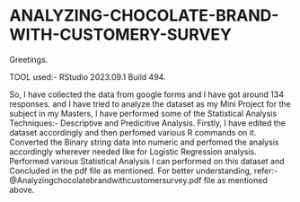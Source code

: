 # ANALYZING-CHOCOLATE-BRAND-WITH-CUSTOMERY-SURVEY
Greetings.

TOOL used:- RStudio 2023.09.1 Build 494.

So, I have collected the data from google forms and I have got around 134 responses.
and I have tried to analyze the dataset as my Mini Project for the subject in my Masters,
I have performed some of the Statistical Analysis Techniques:-
Descriptive and Predicitive Analysis.
Firstly, I have edited the dataset accordingly and then perfomed various R commands on it.
Converted the Binary string data into numeric and perfomed the analysis accordingly wherever needed like for Logistic Regression analysis.
Performed various Statistical Analysis I can performed on this dataset and Concluded in the pdf file as mentioned.
For better understanding, refer:-  @Analyzingchocolatebrandwithcustomersurvey.pdf file as mentioned above.
